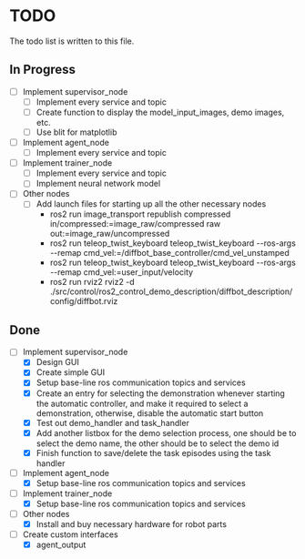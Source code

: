 # TODO

The todo list is written to this file.

## In Progress

- [ ] Implement supervisor_node
    - [ ] Implement every service and topic
    - [ ] Create function to display the model_input_images, demo images, etc.
    - [ ] Use blit for matplotlib
- [ ] Implement agent_node
    - [ ] Implement every service and topic
- [ ] Implement trainer_node
    - [ ] Implement every service and topic
    - [ ] Implement neural network model
- [ ] Other nodes
    - [ ] Add launch files for starting up all the other necessary nodes 
        - ros2 run image_transport republish compressed in/compressed:=image_raw/compressed raw out:=image_raw/uncompressed
        - ros2 run teleop_twist_keyboard teleop_twist_keyboard --ros-args --remap cmd_vel:=/diffbot_base_controller/cmd_vel_unstamped
        - ros2 run teleop_twist_keyboard teleop_twist_keyboard --ros-args --remap cmd_vel:=user_input/velocity
        - ros2 run rviz2 rviz2 -d ./src/control/ros2_control_demo_description/diffbot_description/config/diffbot.rviz

## Done

- [ ] Implement supervisor_node
    - [x] Design GUI 
    - [x] Create simple GUI
    - [x] Setup base-line ros communication topics and services
    - [x] Create an entry for selecting the demonstration whenever starting the automatic controller, and make it required to select a demonstration, otherwise, disable the automatic start button
    - [x] Test out demo_handler and task_handler
    - [x] Add another listbox for the demo selection process, one should be to select the demo name, the other should be to select the demo id
    - [x] Finish function to save/delete the task episodes using the task handler
- [ ] Implement agent_node
    - [x] Setup base-line ros communication topics and services
- [ ] Implement trainer_node
    - [x] Setup base-line ros communication topics and services
- [ ] Other nodes
    - [x] Install and buy necessary hardware for robot parts
- [ ] Create custom interfaces
    - [x] agent_output